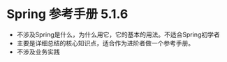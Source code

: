 # Spring 参考手册 5.1.6

- 不涉及Spring是什么，为什么用它，它的基本的用法。不适合Spring初学者
- 主要是详细总结的核心知识点，适合作为进阶者做一个参考手册。
- 不涉及业务实践

